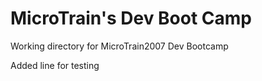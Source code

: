 # MicroTrain's Dev Boot Camp
Working directory for MicroTrain2007 Dev Bootcamp

Added line for testing